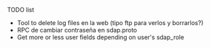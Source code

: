 TODO list

- Tool to delete log files en la web (tipo ftp para verlos y borrarlos?)
- RPC de cambiar contraseña en sdap.proto
- Get more or less user fields depending on user's sdap_role
